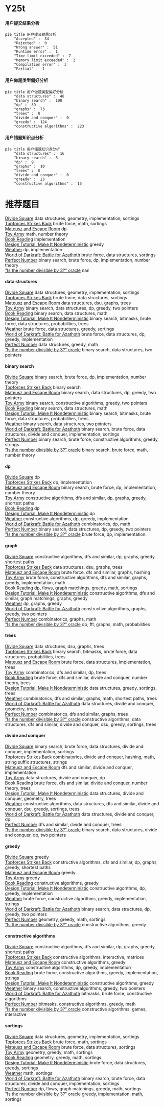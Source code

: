 # Y25t
<!-- tabs:start -->
#### **用户提交结果分析**

```mermaid
pie title 用户提交结果分析
    "Accepted" :  34
    "Rejected" :  0
    "Wrong answer" :  51
    "Runtime error" :  1
    "Time limit exceeded" :  7
    "Memory limit exceeded" :  2
    "Compilation error" :  3
    "Partial" :  1
```
#### **用户做题类型偏好分析**

```mermaid
pie title 用户做题类型偏好分析
    "data structures" :  48
    "binary search" :  100
    "dp" :  59
    "graphs" :  73
    "trees" :  0
    "divide and conquer" :  0
    "greedy" :  124
    "constructive algorithms" :  223
```
#### **用户错题知识点分析**

```mermaid
pie title 用户错题知识点分析
    "data structures" :  16
    "binary search" :  8
    "dp" :  9
    "graphs" :  10
    "trees" :  0
    "divide and conquer" :  0
    "greedy" :  23
    "constructive algorithms" :  15
```
<!-- tabs:end -->
# 推荐题目
[Divide Square](http://codeforces.com/problemset/problem/1401/E)		data structures,
                        geometry,
                        implementation,
                        sortings		  
[Topforces Strikes Back](http://codeforces.com/problemset/problem/1183/F)		brute force,
                        math,
                        sortings		  
[Mateusz and Escape Room](https://codeforces.com/contest/1229/problem/F)		dp		  
[Toy Army](http://codeforces.com/problemset/problem/84/A)		math,
                        number theory		  
[Book Reading](http://codeforces.com/problemset/problem/884/A)		implementation		  
[Design Tutorial: Make It Nondeterministic](http://codeforces.com/problemset/problem/472/C)		greedy		  
[Weather](http://codeforces.com/problemset/problem/234/C)		dp,
                        implementation		  
[World of Darkraft: Battle for Azathoth](https://codeforces.com/contest/1321/problem/E)		brute force,
                        data structures,
                        sortings		  
[Perfect Number](http://codeforces.com/problemset/problem/919/B)		binary search,
                        brute force,
                        dp,
                        implementation,
                        number theory		  
["Is the number divisible by 3?" oracle](http://codeforces.com/problemset/problem/1357/B2)		nan		  
<!-- tabs:start -->
#### **data structures**
[Divide Square](http://codeforces.com/problemset/problem/1401/E)		data structures,
                        geometry,
                        implementation,
                        sortings		  
[Topforces Strikes Back](https://codeforces.com/contest/1321/problem/E)		brute force,
                        data structures,
                        sortings		  
[Mateusz and Escape Room](http://codeforces.com/problemset/problem/1278/D)		data structures,
                        dsu,
                        graphs,
                        trees		  
[Toy Army](http://codeforces.com/problemset/problem/1492/C)		binary search,
                        data structures,
                        dp,
                        greedy,
                        two pointers		  
[Book Reading](http://codeforces.com/problemset/problem/1490/G)		binary search,
                        data structures,
                        math		  
[Design Tutorial: Make It Nondeterministic](http://codeforces.com/problemset/problem/1479/D)		binary search,
                        bitmasks,
                        brute force,
                        data structures,
                        probabilities,
                        trees		  
[Weather](http://codeforces.com/problemset/problem/1497/A)		brute force,
                        data structures,
                        greedy,
                        sortings		  
[World of Darkraft: Battle for Azathoth](http://codeforces.com/problemset/problem/1491/C)		brute force,
                        data structures,
                        dp,
                        greedy,
                        implementation		  
[Perfect Number](http://codeforces.com/problemset/problem/1492/B)		data structures,
                        greedy,
                        math		  
["Is the number divisible by 3?" oracle](http://codeforces.com/problemset/problem/1436/E)		binary search,
                        data structures,
                        two pointers		  
#### **binary search**
[Divide Square](http://codeforces.com/problemset/problem/919/B)		binary search,
                        brute force,
                        dp,
                        implementation,
                        number theory		  
[Topforces Strikes Back](http://codeforces.com/problemset/problem/24/E)		binary search		  
[Mateusz and Escape Room](http://codeforces.com/problemset/problem/1492/C)		binary search,
                        data structures,
                        dp,
                        greedy,
                        two pointers		  
[Toy Army](http://codeforces.com/problemset/problem/1463/D)		binary search,
                        constructive algorithms,
                        greedy,
                        two pointers		  
[Book Reading](http://codeforces.com/problemset/problem/1490/G)		binary search,
                        data structures,
                        math		  
[Design Tutorial: Make It Nondeterministic](http://codeforces.com/problemset/problem/1479/D)		binary search,
                        bitmasks,
                        brute force,
                        data structures,
                        probabilities,
                        trees		  
[Weather](http://codeforces.com/problemset/problem/1436/E)		binary search,
                        data structures,
                        two pointers		  
[World of Darkraft: Battle for Azathoth](http://codeforces.com/problemset/problem/1461/D)		binary search,
                        brute force,
                        data structures,
                        divide and conquer,
                        implementation,
                        sortings		  
[Perfect Number](http://codeforces.com/problemset/problem/1493/C)		binary search,
                        brute force,
                        constructive algorithms,
                        greedy,
                        strings		  
["Is the number divisible by 3?" oracle](http://codeforces.com/problemset/problem/1487/D)		binary search,
                        brute force,
                        math,
                        number theory		  
#### **dp**
[Divide Square](https://codeforces.com/contest/1229/problem/F)		dp		  
[Topforces Strikes Back](http://codeforces.com/problemset/problem/234/C)		dp,
                        implementation		  
[Mateusz and Escape Room](http://codeforces.com/problemset/problem/919/B)		binary search,
                        brute force,
                        dp,
                        implementation,
                        number theory		  
[Toy Army](http://codeforces.com/problemset/problem/1407/E)		constructive algorithms,
                        dfs and similar,
                        dp,
                        graphs,
                        greedy,
                        shortest paths		  
[Book Reading](http://codeforces.com/problemset/problem/149/D)		dp		  
[Design Tutorial: Make It Nondeterministic](http://codeforces.com/problemset/problem/628/D)		dp		  
[Weather](http://codeforces.com/problemset/problem/1384/B2)		constructive algorithms,
                        dp,
                        greedy,
                        implementation		  
[World of Darkraft: Battle for Azathoth](http://codeforces.com/problemset/problem/932/E)		combinatorics,
                        dp,
                        math		  
[Perfect Number](http://codeforces.com/problemset/problem/1492/C)		binary search,
                        data structures,
                        dp,
                        greedy,
                        two pointers		  
["Is the number divisible by 3?" oracle](https://codeforces.com/contest/1457/problem/C)		brute force,
                        dp,
                        implementation		  
#### **graph**
[Divide Square](http://codeforces.com/problemset/problem/1407/E)		constructive algorithms,
                        dfs and similar,
                        dp,
                        graphs,
                        greedy,
                        shortest paths		  
[Topforces Strikes Back](http://codeforces.com/problemset/problem/1278/D)		data structures,
                        dsu,
                        graphs,
                        trees		  
[Mateusz and Escape Room](http://codeforces.com/problemset/problem/574/B)		brute force,
                        dfs and similar,
                        graphs,
                        hashing		  
[Toy Army](http://codeforces.com/problemset/problem/1487/C)		brute force,
                        constructive algorithms,
                        dfs and similar,
                        graphs,
                        greedy,
                        implementation,
                        math		  
[Book Reading](http://codeforces.com/problemset/problem/1437/C)		dp,
                        flows,
                        graph matchings,
                        greedy,
                        math,
                        sortings		  
[Design Tutorial: Make It Nondeterministic](http://codeforces.com/problemset/problem/1470/D)		constructive algorithms,
                        dfs and similar,
                        graph matchings,
                        graphs,
                        greedy		  
[Weather](http://codeforces.com/problemset/problem/1476/C)		dp,
                        graphs,
                        greedy		  
[World of Darkraft: Battle for Azathoth](http://codeforces.com/problemset/problem/1304/D)		constructive algorithms,
                        graphs,
                        greedy,
                        two pointers		  
[Perfect Number](http://codeforces.com/problemset/problem/1475/C)		combinatorics,
                        graphs,
                        math		  
["Is the number divisible by 3?" oracle](http://codeforces.com/problemset/problem/553/E)		dp,
                        fft,
                        graphs,
                        math,
                        probabilities		  
#### **trees**
[Divide Square](http://codeforces.com/problemset/problem/1278/D)		data structures,
                        dsu,
                        graphs,
                        trees		  
[Topforces Strikes Back](http://codeforces.com/problemset/problem/1479/D)		binary search,
                        bitmasks,
                        brute force,
                        data structures,
                        probabilities,
                        trees		  
[Mateusz and Escape Room](http://codeforces.com/problemset/problem/1511/C)		brute force,
                        data structures,
                        implementation,
                        trees		  
[Toy Army](http://codeforces.com/problemset/problem/1499/F)		combinatorics,
                        dfs and similar,
                        dp,
                        trees		  
[Book Reading](http://codeforces.com/problemset/problem/1491/E)		brute force,
                        dfs and similar,
                        divide and conquer,
                        number theory,
                        trees		  
[Design Tutorial: Make It Nondeterministic](http://codeforces.com/problemset/problem/1466/D)		data structures,
                        greedy,
                        sortings,
                        trees		  
[Weather](http://codeforces.com/problemset/problem/1495/D)		combinatorics,
                        dfs and similar,
                        graphs,
                        math,
                        shortest paths,
                        trees		  
[World of Darkraft: Battle for Azathoth](http://codeforces.com/problemset/problem/1303/G)		data structures,
                        divide and conquer,
                        geometry,
                        trees		  
[Perfect Number](http://codeforces.com/problemset/problem/1454/E)		combinatorics,
                        dfs and similar,
                        graphs,
                        trees		  
["Is the number divisible by 3?" oracle](http://codeforces.com/problemset/problem/1494/D)		constructive algorithms,
                        data structures,
                        dfs and similar,
                        divide and conquer,
                        dsu,
                        greedy,
                        sortings,
                        trees		  
#### **divide and conquer**
[Divide Square](http://codeforces.com/problemset/problem/1461/D)		binary search,
                        brute force,
                        data structures,
                        divide and conquer,
                        implementation,
                        sortings		  
[Topforces Strikes Back](http://codeforces.com/problemset/problem/1466/G)		combinatorics,
                        divide and conquer,
                        hashing,
                        math,
                        string suffix structures,
                        strings		  
[Mateusz and Escape Room](http://codeforces.com/problemset/problem/1490/D)		dfs and similar,
                        divide and conquer,
                        implementation		  
[Toy Army](https://codeforces.com/contest/1483/problem/C)		data structures,
                        divide and conquer,
                        dp		  
[Book Reading](http://codeforces.com/problemset/problem/1491/E)		brute force,
                        dfs and similar,
                        divide and conquer,
                        number theory,
                        trees		  
[Design Tutorial: Make It Nondeterministic](http://codeforces.com/problemset/problem/1303/G)		data structures,
                        divide and conquer,
                        geometry,
                        trees		  
[Weather](http://codeforces.com/problemset/problem/1494/D)		constructive algorithms,
                        data structures,
                        dfs and similar,
                        divide and conquer,
                        dsu,
                        greedy,
                        sortings,
                        trees		  
[World of Darkraft: Battle for Azathoth](http://codeforces.com/problemset/problem/1482/E)		data structures,
                        divide and conquer,
                        dp		  
[Perfect Number](http://codeforces.com/problemset/problem/566/C)		dfs and similar,
                        divide and conquer,
                        trees		  
["Is the number divisible by 3?" oracle](http://codeforces.com/problemset/problem/1428/F)		binary search,
                        data structures,
                        divide and conquer,
                        dp,
                        two pointers		  
#### **greedy**
[Divide Square](http://codeforces.com/problemset/problem/472/C)		greedy		  
[Topforces Strikes Back](http://codeforces.com/problemset/problem/1407/E)		constructive algorithms,
                        dfs and similar,
                        dp,
                        graphs,
                        greedy,
                        shortest paths		  
[Mateusz and Escape Room](http://codeforces.com/problemset/problem/1157/C2)		greedy		  
[Toy Army](http://codeforces.com/problemset/problem/1385/B)		greedy		  
[Book Reading](http://codeforces.com/problemset/problem/1493/A)		constructive algorithms,
                        greedy		  
[Design Tutorial: Make It Nondeterministic](http://codeforces.com/problemset/problem/1384/B2)		constructive algorithms,
                        dp,
                        greedy,
                        implementation		  
[Weather](http://codeforces.com/problemset/problem/1304/B)		brute force,
                        constructive algorithms,
                        greedy,
                        implementation,
                        strings		  
[World of Darkraft: Battle for Azathoth](http://codeforces.com/problemset/problem/1492/C)		binary search,
                        data structures,
                        dp,
                        greedy,
                        two pointers		  
[Perfect Number](https://codeforces.com/contest/1496/problem/C)		geometry,
                        greedy,
                        math,
                        sortings		  
["Is the number divisible by 3?" oracle](http://codeforces.com/problemset/problem/1493/A)		constructive algorithms,
                        greedy		  
#### **constructive algorithms**
[Divide Square](http://codeforces.com/problemset/problem/1407/E)		constructive algorithms,
                        dfs and similar,
                        dp,
                        graphs,
                        greedy,
                        shortest paths		  
[Topforces Strikes Back](http://codeforces.com/problemset/problem/1023/E)		constructive algorithms,
                        interactive,
                        matrices		  
[Mateusz and Escape Room](http://codeforces.com/problemset/problem/1493/A)		constructive algorithms,
                        greedy		  
[Toy Army](http://codeforces.com/problemset/problem/1384/B2)		constructive algorithms,
                        dp,
                        greedy,
                        implementation		  
[Book Reading](http://codeforces.com/problemset/problem/1304/B)		brute force,
                        constructive algorithms,
                        greedy,
                        implementation,
                        strings		  
[Design Tutorial: Make It Nondeterministic](http://codeforces.com/problemset/problem/1493/A)		constructive algorithms,
                        greedy		  
[Weather](http://codeforces.com/problemset/problem/1463/D)		binary search,
                        constructive algorithms,
                        greedy,
                        two pointers		  
[World of Darkraft: Battle for Azathoth](https://codeforces.com/contest/1456/problem/B)		bitmasks,
                        brute force,
                        constructive algorithms		  
[Perfect Number](http://codeforces.com/problemset/problem/1492/D)		bitmasks,
                        constructive algorithms,
                        greedy,
                        math		  
["Is the number divisible by 3?" oracle](https://codeforces.com/contest/1504/problem/D)		constructive algorithms,
                        games,
                        interactive		  
#### **sortings**
[Divide Square](http://codeforces.com/problemset/problem/1401/E)		data structures,
                        geometry,
                        implementation,
                        sortings		  
[Topforces Strikes Back](http://codeforces.com/problemset/problem/1183/F)		brute force,
                        math,
                        sortings		  
[Mateusz and Escape Room](https://codeforces.com/contest/1321/problem/E)		brute force,
                        data structures,
                        sortings		  
[Toy Army](https://codeforces.com/contest/1496/problem/C)		geometry,
                        greedy,
                        math,
                        sortings		  
[Book Reading](http://codeforces.com/problemset/problem/1495/A)		geometry,
                        greedy,
                        math,
                        sortings		  
[Design Tutorial: Make It Nondeterministic](http://codeforces.com/problemset/problem/1497/A)		brute force,
                        data structures,
                        greedy,
                        sortings		  
[Weather](http://codeforces.com/problemset/problem/1427/A)		math,
                        sortings		  
[World of Darkraft: Battle for Azathoth](http://codeforces.com/problemset/problem/1461/D)		binary search,
                        brute force,
                        data structures,
                        divide and conquer,
                        implementation,
                        sortings		  
[Perfect Number](http://codeforces.com/problemset/problem/1437/C)		dp,
                        flows,
                        graph matchings,
                        greedy,
                        math,
                        sortings		  
["Is the number divisible by 3?" oracle](http://codeforces.com/problemset/problem/1473/A)		greedy,
                        implementation,
                        math,
                        sortings		  
<!-- tabs:end -->

